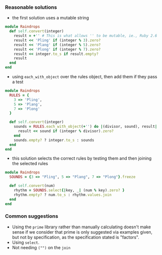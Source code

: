 ### Reasonable solutions

- the first solution uses a mutable string

```ruby
module Raindrops
  def self.convert(integer)
    result = +'' # This is what allows '' to be mutable, ie., Ruby 2.6
    result << 'Pling' if (integer % 3).zero?
    result << 'Plang' if (integer % 5).zero?
    result << 'Plong' if (integer % 7).zero?
    result << integer.to_s if result.empty?
    result
  end
end
```

- using `each_with_object` over the rules object, then add them if they pass a test

```ruby
module Raindrops
  RULES = {
    3 => 'Pling',
    5 => 'Plang',
    7 => 'Plong'
  }

  def self.convert(integer)
    sounds = RULES.each_with_object(+'') do |(divisor, sound), result|
      result << sound if (integer % divisor).zero?
    end
    sounds.empty? ? integer.to_s : sounds
  end
end
```

- this solution selects the correct rules by testing them and then joining the selected rules

```ruby
module Raindrops
  SOUNDS = {3 => "Pling", 5 => "Plang", 7 => "Plong"}.freeze

  def self.convert(num)
    rhythm = SOUNDS.select{|key, _| (num % key).zero? }
    rhythm.empty? ? num.to_s : rhythm.values.join
  end
end
```

### Common suggestions

- Using the `prime` library rather than manually calculating doesn't make sense if we consider that prime is only suggested via examples given, but not by specification, as the specification stated is "factors".
- Using `select`.
- Not needing `("")` on the `join`
